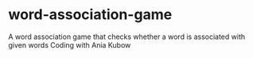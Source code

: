 # word-association-game
A word association game that checks whether a word is associated with given words
Coding with Ania Kubow
